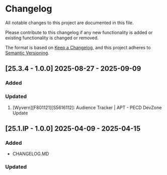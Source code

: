 # Changelog
All notable changes to this project are documented in this file.

Please contribute to this changelog if any new functionality is added or existing functionality 
is changed or removed. 

The format is based on [Keep a Changelog](https://keepachangelog.com/en/1.0.0),
and this project adheres to [Semantic Versioning](https://semver.org/spec/v2.0.0.html).

## [25.3.4 - 1.0.0] 2025-08-27 - 2025-09-09
### Added
### Updated
1. [Wyvern][F801121][S5616112]: Audience Tracker | APT - PECD DevZone Update

## [25.1.IP - 1.0.0] 2025-04-09 - 2025-04-15
### Added
- CHANGELOG.MD
### Updated